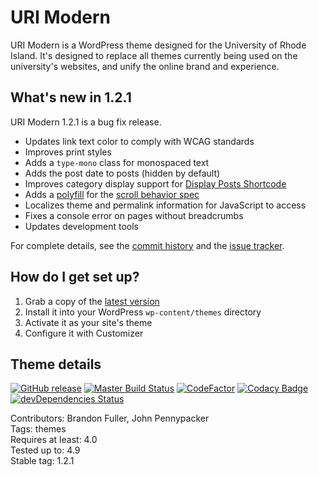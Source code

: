 # URI Modern

URI Modern is a WordPress theme designed for the University of Rhode Island. It's designed to replace all themes currently being used on the university's websites, and unify the online brand and experience. 

## What's new in 1.2.1

URI Modern 1.2.1 is a bug fix release.

* Updates link text color to comply with WCAG standards
* Improves print styles
* Adds a `type-mono` class for monospaced text
* Adds the post date to posts (hidden by default)
* Improves category display support for [Display Posts Shortcode](https://github.com/billerickson/display-posts-shortcode)
* Adds a [polyfill](http://iamdustan.com/smoothscroll/) for the [scroll behavior spec](https://developer.mozilla.org/en-US/docs/Web/CSS/scroll-behavior)
* Localizes theme and permalink information for JavaScript to access
* Fixes a console error on pages without breadcrumbs
* Updates development tools

For complete details, see the [commit history](https://github.com/uriweb/uri-modern/pull/134/commits) and the [issue tracker](https://github.com/uriweb/uri-modern/issues). 

## How do I get set up?

1. Grab a copy of the [latest version](https://github.com/uriweb/uri-modern/releases/latest)
2. Install it into your WordPress `wp-content/themes` directory
3. Activate it as your site's theme
4. Configure it with Customizer

## Theme details

[![GitHub release](https://img.shields.io/github/release/uriweb/uri-modern.svg)](https://github.com/uriweb/uri-modern/releases/latest)
[![Master Build Status](https://travis-ci.org/uriweb/uri-modern.svg?branch=master "Master build status")](https://travis-ci.org/uriweb/uri-modern)
[![CodeFactor](https://www.codefactor.io/repository/github/uriweb/uri-modern/badge/master)](https://www.codefactor.io/repository/github/uriweb/uri-modern/overview/master)
[![Codacy Badge](https://api.codacy.com/project/badge/grade/cc0b943ef637481b87d3b17ff9f5b1c0?branch=master)](https://www.codacy.com/app/uriweb/uri-modern?utm_source=github.com&amp;utm_medium=referral&amp;utm_content=uriweb/uri-modern&amp;utm_campaign=Badge_Grade)
[![devDependencies Status](https://david-dm.org/uriweb/uri-modern/dev-status.svg "devDependencies status")](https://david-dm.org/uriweb/uri-modern?type=dev)

Contributors: Brandon Fuller, John Pennypacker  
Tags: themes  
Requires at least: 4.0  
Tested up to: 4.9  
Stable tag: 1.2.1  